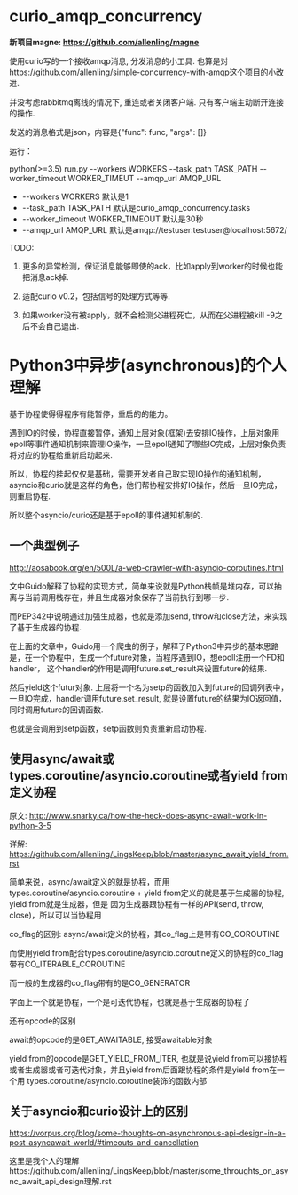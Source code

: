 # curio_amqp_concurrency

**新项目magne: https://github.com/allenling/magne**

使用curio写的一个接收amqp消息, 分发消息的小工具. 也算是对https://github.com/allenling/simple-concurrency-with-amqp这个项目的小改进.

并没考虑rabbitmq离线的情况下, 重连或者关闭客户端. 只有客户端主动断开连接的操作.

发送的消息格式是json，内容是{"func": func, "args": []}

运行：

python(>=3.5) run.py --workers WORKERS --task_path TASK_PATH --worker_timeout WORKER_TIMEUT --amqp_url AMQP_URL

* --workers WORKERS
  默认是1
* --task_path TASK_PATH
  默认是curio_amqp_concurrency.tasks
* --worker_timeout WORKER_TIMEOUT
  默认是30秒
* --amqp_url
  AMQP_URL   默认是amqp://testuser:testuser@localhost:5672/

TODO:

1. 更多的异常检测，保证消息能够即使的ack，比如apply到worker的时候也能把消息ack掉.

2. 适配curio v0.2，包括信号的处理方式等等.

3. 如果worker没有被apply，就不会检测父进程死亡，从而在父进程被kill -9之后不会自己退出.


# Python3中异步(asynchronous)的个人理解

基于协程使得得程序有能暂停，重启的的能力。

遇到IO的时候，协程直接暂停，通知上层对象(框架)去安排IO操作，上层对象用epoll等事件通知机制来管理IO操作，一旦epoll通知了哪些IO完成，上层对象负责将对应的协程给重新启动起来.

所以，协程的挂起仅仅是基础，需要开发者自己取实现IO操作的通知机制，asyncio和curio就是这样的角色，他们帮协程安排好IO操作，然后一旦IO完成，则重启协程.

所以整个asyncio/curio还是基于epoll的事件通知机制的.

## 一个典型例子

http://aosabook.org/en/500L/a-web-crawler-with-asyncio-coroutines.html

文中Guido解释了协程的实现方式，简单来说就是Python栈帧是堆内存，可以抽离与当前调用栈存在，并且生成器对象保存了当前执行到哪一步.

而PEP342中说明通过加强生成器，也就是添加send, throw和close方法，来实现了基于生成器的协程. 

在上面的文章中，Guido用一个爬虫的例子，解释了Python3中异步的基本思路是，在一个协程中，生成一个future对象，当程序遇到IO，想epoll注册一个FD和handler， 这个handler的作用是调用future.set_result来设置future的结果.

然后yield这个futur对象. 上层将一个名为setp的函数加入到future的回调列表中，一旦IO完成，handler调用future.set_result, 就是设置future的结果为IO返回值，同时调用future的回调函数.

也就是会调用到setp函数，setp函数则负责重新启动协程.


## 使用async/await或types.coroutine/asyncio.coroutine或者yield from定义协程

原文: http://www.snarky.ca/how-the-heck-does-async-await-work-in-python-3-5

详解: https://github.com/allenling/LingsKeep/blob/master/async_await_yield_from.rst

简单来说，async/await定义的就是协程，而用types.coroutine/asyncio.coroutine + yield from定义的就是基于生成器的协程, yield from就是生成器，但是
因为生成器跟协程有一样的API(send, throw, close)，所以可以当协程用

co_flag的区别: async/await定义的协程，其co_flag上是带有CO_COROUTINE

而使用yield from配合types.coroutine/asyncio.coroutine定义的协程的co_flag带有CO_ITERABLE_COROUTINE

而一般的生成器的co_flag带有的是CO_GENERATOR

字面上一个就是协程，一个是可迭代协程，也就是基于生成器的协程了

还有opcode的区别

await的opcode的是GET_AWAITABLE, 接受awaitable对象

yield from的opcode是GET_YIELD_FROM_ITER, 也就是说yield from可以接协程或者生成器或者可迭代对象，并且yield from后面跟协程的条件是yield from在一个用
types.coroutine/asyncio.coroutine装饰的函数内部



## 关于asyncio和curio设计上的区别

https://vorpus.org/blog/some-thoughts-on-asynchronous-api-design-in-a-post-asyncawait-world/#timeouts-and-cancellation

这里是我个人的理解https://github.com/allenling/LingsKeep/blob/master/some_throughts_on_async_await_api_design理解.rst


